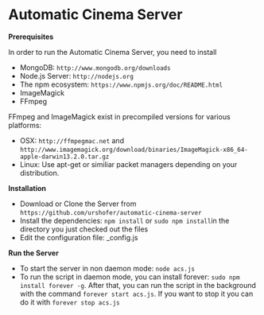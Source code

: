 # Automatic Cinema Server

**Prerequisites**

In order to run the Automatic Cinema Server, you need to install

- MongoDB: ```http://www.mongodb.org/downloads```
- Node.js Server: ```http://nodejs.org```
- The npm ecosystem: ```https://www.npmjs.org/doc/README.html```
- ImageMagick
- FFmpeg

FFmpeg and ImageMagick exist in precompiled versions for various platforms:

- OSX: ```http://ffmpegmac.net``` and ```http://www.imagemagick.org/download/binaries/ImageMagick-x86_64-apple-darwin13.2.0.tar.gz```
- Linux: Use apt-get or similiar packet managers depending on your distribution.

**Installation**

- Download or Clone the Server from ```https://github.com/urshofer/automatic-cinema-server```
- Install the dependencies: ```npm install``` or ```sudo npm install```in the directory you just checked out the files
- Edit the configuration file: _config.js

**Run the Server**

- To start the server in non daemon mode: ```node acs.js```
- To run the script in daemon mode, you can install forever: ```sudo npm install forever -g```. After that, you can run the script in the background with the command ```forever start acs.js```. If you want to stop it you can do it with ```forever stop acs.js```